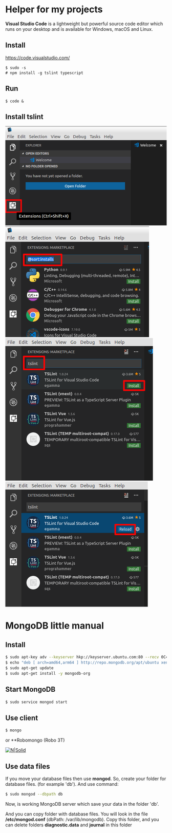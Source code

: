 # Helper for my projects
**Visual Studio Code** is a lightweight but powerful source code editor which runs on your desktop and is available for Windows, macOS and Linux. 
## Install
https://code.visualstudio.com/
```ssh
$ sudo -s
# npm install -g tslint typescript
```
## Run
```
$ code &
```

## Install tslint

![00](https://github.com/RaymondProduction/helper/raw/master/img/00.png)
![01](https://github.com/RaymondProduction/helper/raw/master/img/01.png)
![02](https://github.com/RaymondProduction/helper/raw/master/img/02.png)
![03](https://github.com/RaymondProduction/helper/raw/master/img/03.png)

# MongoDB little manual

## Install
```sh
$ sudo apt-key adv --keyserver hkp://keyserver.ubuntu.com:80 --recv 0C49F3730359A14518585931BC711F9BA15703C6
$ echo "deb [ arch=amd64,arm64 ] http://repo.mongodb.org/apt/ubuntu xenial/mongodb-org/3.4 multiverse" | sudo tee /etc/apt/sources.list.d/mongodb-org-3.4.list
$ sudo apt-get update
$ sudo apt-get install -y mongodb-org
```

## Start MongoDB
```sh
$ sudo service mongod start
```
## Use client
```sh
$ mongo
```

or **Robomongo (Robo 3T)

[![N|Solid](https://robomongo.org/static/robomongo-128x128-129df2f1.png)](https://robomongo.org/)

## Use data files

If you move your database files then use **mongod**. So, create your folder for database files. (for example 'db').
And use command:
```sh
$ sudo mongod --dbpath db
```
Now, is working MongoDB server which save your data in the folder 'db'.

And you can copy folder with database files. You will look in the file **/etc/mongod.conf** (dbPath: /var/lib/mongodb). 
Copy this folder, and you can delete folders  **diagnostic.data** and **journal** in this folder